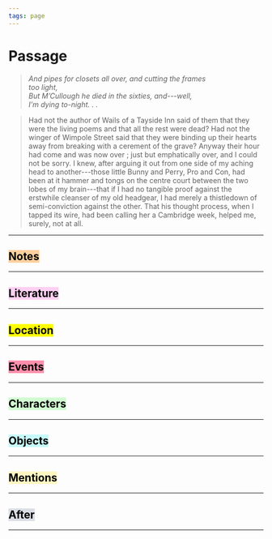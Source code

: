 ```yaml
---
tags: page
---
```


# Passage
> _And pipes for closets all over, and cutting the frames  
too light,  
But M’Cullough he died in the sixties, and---well,  
I’m dying to-night. . ._

> Had not the author of Wails of a Tayside Inn said of them that they were the living poems and that all the rest were dead? Had not the winger of Wimpole Street said that they were binding up their hearts away from breaking with a cerement of the grave? Anyway their hour had come and was now over ; just but emphatically over, and I could not be sorry. I knew, after arguing it out from one side of my aching head to another---those little Bunny and Perry, Pro and Con, had been at it hammer and tongs on the centre court between the two lobes of my brain---that if I had no tangible proof against the erstwhile cleanser of my old headgear, I had merely a thistledown of semi-conviction against the other. That his thought process, when I tapped its wire, had been calling her a Cambridge week, helped me, surely, not at all.
---
## <mark style="background: #FFB86CA6;">Notes</mark>
---


## <mark style="background: #FFB8EBA6;">Literature</mark>
---

## <mark class="hltr-purple">Location</mark>
---

## <mark style="background: #FF5582A6;">Events</mark>
---

## <mark style="background: #BBFABBA6;">Characters</mark>
---

## <mark style="background: #ABF7F7A6;">Objects</mark>
---

## <mark style="background: #FFF3A3A6;">Mentions</mark>
---

## <mark style="background: #CACFD9A6;">After</mark>
---
